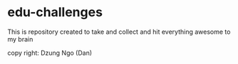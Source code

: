 # edu-challenges
This is repository created to take and collect and hit everything awesome to my brain

copy right: Dzung Ngo (Dan)
